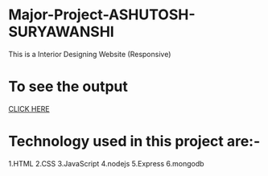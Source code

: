# Major-Project-ASHUTOSH-SURYAWANSHI
This is a Interior Designing Website (Responsive)

# To see the output
[CLICK HERE](https://ashutoshvk18.github.io/Major-Project-ASHUTOSH-SURYAWANSHI/)

# Technology used in this project are:-
1.HTML
2.CSS
3.JavaScript
4.nodejs
5.Express
6.mongodb
